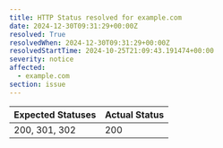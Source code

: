 ```yaml
---
title: HTTP Status resolved for example.com
date: 2024-12-30T09:31:29+00:00Z
resolved: True
resolvedWhen: 2024-12-30T09:31:29+00:00Z
resolvedStartTime: 2024-10-25T21:09:43.191474+00:00
severity: notice
affected:
  - example.com
section: issue
---
```


| Expected Statuses | Actual Status  |
|-------------------|----------------|
| 200, 301, 302 | 200 |

